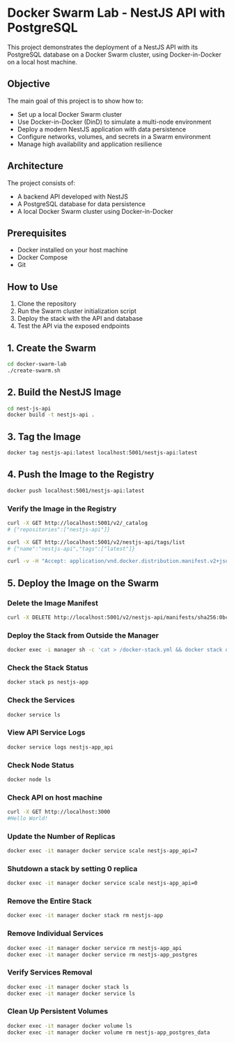 # Docker Swarm Lab - NestJS API with PostgreSQL

This project demonstrates the deployment of a NestJS API with its PostgreSQL database on a Docker Swarm cluster, using Docker-in-Docker on a local host machine.

## Objective

The main goal of this project is to show how to:

- Set up a local Docker Swarm cluster
- Use Docker-in-Docker (DinD) to simulate a multi-node environment
- Deploy a modern NestJS application with data persistence
- Configure networks, volumes, and secrets in a Swarm environment
- Manage high availability and application resilience

## Architecture

The project consists of:

- A backend API developed with NestJS
- A PostgreSQL database for data persistence
- A local Docker Swarm cluster using Docker-in-Docker

## Prerequisites

- Docker installed on your host machine
- Docker Compose
- Git

## How to Use

1. Clone the repository
2. Run the Swarm cluster initialization script
3. Deploy the stack with the API and database
4. Test the API via the exposed endpoints



## 1. Create the Swarm
```sh
cd docker-swarm-lab
./create-swarm.sh
```

## 2. Build the NestJS Image
```sh
cd nest-js-api
docker build -t nestjs-api .
```

## 3. Tag the Image
```sh
docker tag nestjs-api:latest localhost:5001/nestjs-api:latest
```

## 4. Push the Image to the Registry
```sh
docker push localhost:5001/nestjs-api:latest
```



### Verify the Image in the Registry
```sh
curl -X GET http://localhost:5001/v2/_catalog
# {"repositories":["nestjs-api"]}

curl -X GET http://localhost:5001/v2/nestjs-api/tags/list
# {"name":"nestjs-api","tags":["latest"]}

curl -v -H "Accept: application/vnd.docker.distribution.manifest.v2+json" -X GET http://localhost:5001/v2/nestjs-api/manifests/latest
```
## 5. Deploy the Image on the Swarm
### Delete the Image Manifest
```sh
curl -X DELETE http://localhost:5001/v2/nestjs-api/manifests/sha256:0bc03a4343159b4d783bf475609838b83afd8034acd2e26fa69a175eaac51a9e
```

### Deploy the Stack from Outside the Manager
```sh
docker exec -i manager sh -c 'cat > /docker-stack.yml && docker stack deploy -c /docker-stack.yml nestjs-app' < docker-stack.yml
```

### Check the Stack Status
```sh
docker stack ps nestjs-app
```

### Check the Services
```sh
docker service ls
```

### View API Service Logs
```sh
docker service logs nestjs-app_api
```

### Check Node Status
```sh
docker node ls
```

### Check API on host machine
```sh
curl -X GET http://localhost:3000
#Hello World!
```

### Update the Number of Replicas
```sh
docker exec -it manager docker service scale nestjs-app_api=7
```

### Shutdown a stack by setting 0 replica
```sh
docker exec -it manager docker service scale nestjs-app_api=0
```

### Remove the Entire Stack
```sh
docker exec -it manager docker stack rm nestjs-app
```

### Remove Individual Services
```sh
docker exec -it manager docker service rm nestjs-app_api
docker exec -it manager docker service rm nestjs-app_postgres
```

### Verify Services Removal
```sh
docker exec -it manager docker stack ls
docker exec -it manager docker service ls
```

### Clean Up Persistent Volumes
```sh
docker exec -it manager docker volume ls
docker exec -it manager docker volume rm nestjs-app_postgres_data
```